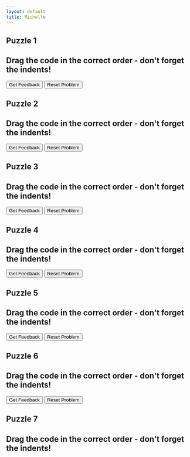 ```yaml
---
layout: default
title: Michelle
---
```


## Puzzle 1
## Drag the code in the correct order - don't forget the indents!

<div id="puzzlepart2no1-sortableTrash" class="sortable-code"></div> 
<div id="puzzlepart2no1-sortable" class="sortable-code"></div> 
<div style="clear:both;"></div> 
<p> 
    <input id="puzzlepart2no1-feedbackLink" value="Get Feedback" type="button" /> 
    <input id="puzzlepart2no1-newInstanceLink" value="Reset Problem" type="button" /> 
</p> 
<script type="text/javascript"> 
(function(){
  var initial = "for x in range(1,13):\n" +
    "    for y in range(1,13):\n" +
    "        print (x*y)\n" +
    "        print()";
  var parsonsPuzzle = new ParsonsWidget({
    "sortableId": "puzzlepart2no1-sortable",
    "max_wrong_lines": 10,
    "grader": ParsonsWidget._graders.LineBasedGrader,
    "exec_limit": 2500,
    "can_indent": true,
    "x_indent": 50,
    "lang": "en",
    "show_feedback": true,
    "trashId": "puzzlepart2no1-sortableTrash"
  });
  parsonsPuzzle.init(initial);
  parsonsPuzzle.shuffleLines();
  $("#puzzlepart2no1-newInstanceLink").click(function(event){ 
      event.preventDefault(); 
      parsonsPuzzle.shuffleLines(); 
  }); 
  $("#puzzlepart2no1-feedbackLink").click(function(event){ 
      event.preventDefault(); 
      parsonsPuzzle.getFeedback(); 
  }); 
})(); 
</script>

## Puzzle 2
## Drag the code in the correct order - don't forget the indents!

<div id="puzzlepart2no2-sortableTrash" class="sortable-code"></div> 
<div id="puzzlepart2no2-sortable" class="sortable-code"></div> 
<div style="clear:both;"></div> 
<p> 
    <input id="puzzlepart2no2-feedbackLink" value="Get Feedback" type="button" /> 
    <input id="puzzlepart2no2-newInstanceLink" value="Reset Problem" type="button" /> 
</p> 
<script type="text/javascript"> 
(function(){
  var initial = "loan=int(input(&quot;Enter Amount of Loan&gt; &quot;))\n" +
    "days=int(input(&quot;Enter Number of days &quot;))\n" +
    "print(&quot;Day   Amount&quot;)\n" +
    "for x in range(1,days+1):\n" +
    "    loan=loan*1.01\n" +
    "    print(x,&quot;\t&quot;,loan)\n" +
    "    ";
  var parsonsPuzzle = new ParsonsWidget({
    "sortableId": "puzzlepart2no2-sortable",
    "max_wrong_lines": 10,
    "grader": ParsonsWidget._graders.LineBasedGrader,
    "exec_limit": 2500,
    "can_indent": true,
    "x_indent": 50,
    "lang": "en",
    "show_feedback": true,
    "trashId": "puzzlepart2no2-sortableTrash"
  });
  parsonsPuzzle.init(initial);
  parsonsPuzzle.shuffleLines();
  $("#puzzlepart2no2-newInstanceLink").click(function(event){ 
      event.preventDefault(); 
      parsonsPuzzle.shuffleLines(); 
  }); 
  $("#puzzlepart2no2-feedbackLink").click(function(event){ 
      event.preventDefault(); 
      parsonsPuzzle.getFeedback(); 
  }); 
})(); 
</script>

## Puzzle 3
## Drag the code in the correct order - don't forget the indents!

<div id="puzzlepart2no3-sortableTrash" class="sortable-code"></div> 
<div id="puzzlepart2no3-sortable" class="sortable-code"></div> 
<div style="clear:both;"></div> 
<p> 
    <input id="puzzlepart2no3-feedbackLink" value="Get Feedback" type="button" /> 
    <input id="puzzlepart2no3-newInstanceLink" value="Reset Problem" type="button" /> 
</p> 
<script type="text/javascript"> 
(function(){
  var initial = "while True:\n" +
    "    choice=int(input(&quot;Enter a value &quot;))\n" +
    "    for x in range(1,13):\n" +
    "        print(x, &quot;times &quot;,choice,&quot;=&quot;, x*choice)\n" +
    "        print()\n" +
    "    ";
  var parsonsPuzzle = new ParsonsWidget({
    "sortableId": "puzzlepart2no3-sortable",
    "max_wrong_lines": 10,
    "grader": ParsonsWidget._graders.LineBasedGrader,
    "exec_limit": 2500,
    "can_indent": true,
    "x_indent": 50,
    "lang": "en",
    "show_feedback": true,
    "trashId": "puzzlepart2no3-sortableTrash"
  });
  parsonsPuzzle.init(initial);
  parsonsPuzzle.shuffleLines();
  $("#puzzlepart2no3-newInstanceLink").click(function(event){ 
      event.preventDefault(); 
      parsonsPuzzle.shuffleLines(); 
  }); 
  $("#puzzlepart2no3-feedbackLink").click(function(event){ 
      event.preventDefault(); 
      parsonsPuzzle.getFeedback(); 
  }); 
})(); 
</script>

## Puzzle 4
## Drag the code in the correct order - don't forget the indents!

<div id="puzzlepart2no4-sortableTrash" class="sortable-code"></div> 
<div id="puzzlepart2no4-sortable" class="sortable-code"></div> 
<div style="clear:both;"></div> 
<p> 
    <input id="puzzlepart2no4-feedbackLink" value="Get Feedback" type="button" /> 
    <input id="puzzlepart2no4-newInstanceLink" value="Reset Problem" type="button" /> 
</p> 
<script type="text/javascript"> 
(function(){
  var initial = "def multiply():\n" +
    "    num1=int(input(&quot;Enter number 1? &quot;))\n" +
    "    num2=int(input(&quot;Enter number 2? &quot;))\n" +
    "    total=num1*num2\n" +
    "    print(num1,&quot;muliplied by&quot;,num2,&quot;=&quot;,total)\n" +
    "multiply()";
  var parsonsPuzzle = new ParsonsWidget({
    "sortableId": "puzzlepart2no4-sortable",
    "max_wrong_lines": 10,
    "grader": ParsonsWidget._graders.LineBasedGrader,
    "exec_limit": 2500,
    "can_indent": true,
    "x_indent": 50,
    "lang": "en",
    "show_feedback": true,
    "trashId": "puzzlepart2no4-sortableTrash"
  });
  parsonsPuzzle.init(initial);
  parsonsPuzzle.shuffleLines();
  $("#puzzlepart2no4-newInstanceLink").click(function(event){ 
      event.preventDefault(); 
      parsonsPuzzle.shuffleLines(); 
  }); 
  $("#puzzlepart2no4-feedbackLink").click(function(event){ 
      event.preventDefault(); 
      parsonsPuzzle.getFeedback(); 
  }); 
})(); 
</script>

## Puzzle 5
## Drag the code in the correct order - don't forget the indents!

<div id="puzzlepart2no5-sortableTrash" class="sortable-code"></div> 
<div id="puzzlepart2no5-sortable" class="sortable-code"></div> 
<div style="clear:both;"></div> 
<p> 
    <input id="puzzlepart2no5-feedbackLink" value="Get Feedback" type="button" /> 
    <input id="puzzlepart2no5-newInstanceLink" value="Reset Problem" type="button" /> 
</p> 
<script type="text/javascript"> 
(function(){
  var initial = "levels=[1,2,3,4,5,6,7,8,9,10]\n" +
    "if 4 in levels:\n" +
    "    print (&quot;this is in the list&quot;)\n" +
    "    \n" +
    "else:\n" +
    "    print(&quot;this is not in the list&quot;";
  var parsonsPuzzle = new ParsonsWidget({
    "sortableId": "puzzlepart2no5-sortable",
    "max_wrong_lines": 10,
    "grader": ParsonsWidget._graders.LineBasedGrader,
    "exec_limit": 2500,
    "can_indent": true,
    "x_indent": 50,
    "lang": "en",
    "show_feedback": true,
    "trashId": "puzzlepart2no5-sortableTrash"
  });
  parsonsPuzzle.init(initial);
  parsonsPuzzle.shuffleLines();
  $("#puzzlepart2no5-newInstanceLink").click(function(event){ 
      event.preventDefault(); 
      parsonsPuzzle.shuffleLines(); 
  }); 
  $("#puzzlepart2no5-feedbackLink").click(function(event){ 
      event.preventDefault(); 
      parsonsPuzzle.getFeedback(); 
  }); 
})(); 
</script>

## Puzzle 6
## Drag the code in the correct order - don't forget the indents!

<div id="puzzlepart2no6-sortableTrash" class="sortable-code"></div> 
<div id="puzzlepart2no6-sortable" class="sortable-code"></div> 
<div style="clear:both;"></div> 
<p> 
    <input id="puzzlepart2no6-feedbackLink" value="Get Feedback" type="button" /> 
    <input id="puzzlepart2no6-newInstanceLink" value="Reset Problem" type="button" /> 
</p> 
<script type="text/javascript"> 
(function(){
  var initial = "print(&quot;Joe&#039;s car park&quot;)\n" +
    "print(&quot;Please insert 8 for a ticket&quot;)\n" +
    "totalcash=0\n" +
    "while totalcash&lt;8:\n" +
    "    coins=int(input(&quot;Enter pound coins &quot;))\n" +
    "    totalcash=totalcash+coins\n" +
    "print (&quot;Thank you&quot;)";
  var parsonsPuzzle = new ParsonsWidget({
    "sortableId": "puzzlepart2no6-sortable",
    "max_wrong_lines": 10,
    "grader": ParsonsWidget._graders.LineBasedGrader,
    "exec_limit": 2500,
    "can_indent": true,
    "x_indent": 50,
    "lang": "en",
    "show_feedback": true,
    "trashId": "puzzlepart2no6-sortableTrash"
  });
  parsonsPuzzle.init(initial);
  parsonsPuzzle.shuffleLines();
  $("#puzzlepart2no6-newInstanceLink").click(function(event){ 
      event.preventDefault(); 
      parsonsPuzzle.shuffleLines(); 
  }); 
  $("#puzzlepart2no6-feedbackLink").click(function(event){ 
      event.preventDefault(); 
      parsonsPuzzle.getFeedback(); 
  }); 
})(); 
</script>

## Puzzle 7
## Drag the code in the correct order - don't forget the indents!

